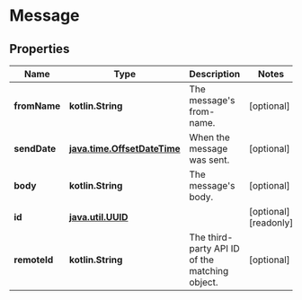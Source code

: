 
# Message

## Properties
Name | Type | Description | Notes
------------ | ------------- | ------------- | -------------
**fromName** | **kotlin.String** | The message&#39;s from-name. |  [optional]
**sendDate** | [**java.time.OffsetDateTime**](java.time.OffsetDateTime.md) | When the message was sent. |  [optional]
**body** | **kotlin.String** | The message&#39;s body. |  [optional]
**id** | [**java.util.UUID**](java.util.UUID.md) |  |  [optional] [readonly]
**remoteId** | **kotlin.String** | The third-party API ID of the matching object. |  [optional]



